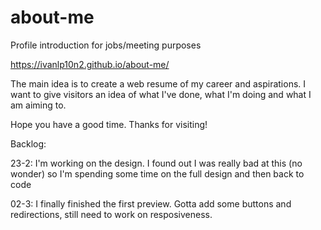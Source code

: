 # about-me
Profile introduction for jobs/meeting purposes

https://ivanlp10n2.github.io/about-me/

The main idea is to create a web resume of my career and aspirations. 
I want to give visitors an idea of what I've done, what I'm doing and what I am aiming to. 

Hope you have a good time. Thanks for visiting!

Backlog:

23-2: I'm working on the design. I found out I was really bad at this (no wonder) so I'm spending some time on the full design and then back to code 

02-3: I finally finished the first preview. Gotta add some buttons and redirections, still need to work on resposiveness.
